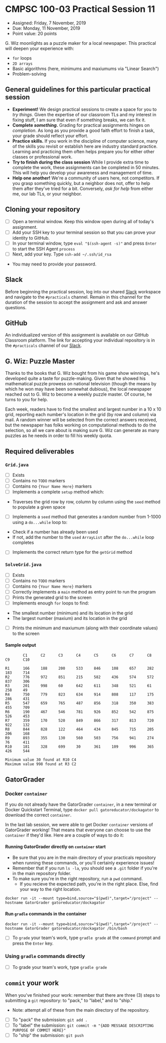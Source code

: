 # CMPSC 100-03 Practical Session 11

* Assigned: Friday, 7 November, 2019
* Due: Monday, 11 November, 2019
* Point value: 20 points

G. Wiz moonlights as a puzzle maker for a local newspaper. This practical will deepen your experience with:
* `for` loops
* `2D arrays`
* Basic algorithms (here, minimums and maxiumums via "Linear Search")
* Problem-solving

## General guidelines for this particular practical session

* **Experiment!** We design practical sessions to create a space for you to _try things_. Given the expertise of our classroom TLs and my interest in fixing stuff, I am sure that even if something breaks, we can fix it.
* **Complete _something_.** Grading for practical assignments hinges on _completion_. As long as you provide a good faith effort to finish a task, your grade should reflect your effort.
* **Practice skills.** If you work in the discipline of computer science, many of the skills you revisit or establish here are industry standard practice. Learning and practicing them often helps prepare you for either other classes or professional work.
* **Try to finish during the class session** While I provide extra time to complete the work, these assignments can be completed in 50 minutes. This will help you develop your awareness and management of time.
* **Help one another!** We're a community of users here, not competitors. If you grasp something quickly, but a neighbor does not, offer to help them after they've tried for a bit. Conversely, _ask for help_ from either me, our lab TLs, or your neighbor.

## Cloning your repository

- [ ] Open a terminal window. Keep this window open during all of today's assignment.
- [ ] Add your SSH key to your terminal session so that you can prove your identity to GitHub.
- [ ] In your terminal window, type `eval "$(ssh-agent -s)"` and press `Enter` to start the SSH Agent `process`
- [ ] Next, add your key. Type `ssh-add ~/.ssh/id_rsa`
* You may need to provide your password.

## Slack

Before beginning the practical session, log into our shared [Slack](https://cmpsc100Fall2019.slack.com) workspace and navigate to the `#practicals` channel. Remain in this channel for the duration of the session to accept the assignment and ask and answer questions.

## GitHub

An individualized version of this assignment is available on our GitHub Classroom platform. The link for accepting your individual repository is in the `#practicals` channel of our [Slack](#slack).

## G. Wiz: Puzzle Master

Thanks to the books that G. Wiz bought from his game show winnings, he's developed quite a taste for puzzle-making. Given that he showed his mathematical puzzle prowess on national television (though the means by which he won may have been somewhat dubious), the local newspaper reached out to G. Wiz to become a weekly puzzle master. Of course, he turns to you for help.

Each week, readers have to find the smallest and largest number in a 10 x 10 grid, reporting each number's location in the grid (by row and column) via mail. A random winner will be selected from the correct answers received, but the newspaper has folks working on computational methods to do the selection, so all we care about is making sure G. Wiz can generate as many puzzles as he needs in order to fill his weekly quota.

## Required deliverables

### `Grid.java`

- [ ] Exists
- [ ] Contains no `TODO` markers
- [ ] Contains no `{Your Name Here}` markers
- [ ] Implements a complete `setup` method which:
* Traverses the grid row by row, column by column using the `seed` method to populate a given space
- [ ] Implements a `seed` method that generates a random number from 1-1000 using a `do...while` loop to:
* Check if a number has already been used
* If not, add the number to the `used` `ArrayList` after the `do...while` loop completes
- [ ] Implements the correct return type for the `getGrid` method

### `SolveGrid.java`

- [ ] Exists
- [ ] Contains no `TODO` markers
- [ ] Contains no `{Your Name Here}` markers
- [ ] Correctly implements a `main` method as entry point to run the program
- [ ] Prints the generated grid to the screen
- [ ] Implements enough `for` loops to find:
* The smallest number (minimum) and its location in the grid
* The largest number (maxium) and its location in the grid
- [ ] Prints the minimum and maxiumum (along with their coordinate values) to the screen

#### Sample output

```
        C1      C2      C3      C4      C5      C6      C7      C8      C9      C10

R1      166     188     200     533     846     108     657     282     183     714
R2      776     972     851     215     582     436     574     572     837     306
R3      201     998     60      642     611     348     521     61      258     49
R4      750     779     823     634     914     808     117     175     286     431
R5      547     659     765     487     856     318     350     383     455     709
R6      190     467     546     781     926     852     542     875     526     453
R7      359     170     520     849     866     317     813     720     922     132
R8      844     828     122     464     434     845     715     205     206     168
R9      893     355     130     560     503     756     941     274     76      411
R10     181     328     699     30      361     109     996     365     426     544

Minimum value 30 found at R10 C4
Maximum value 998 found at R3 C2

```

## GatorGrader

### Docker `container`

If you do not already have the GatorGrader `container`, in a new terminal or Docker Quickstart Terminal, type `docker pull gatoreducator/dockagator` to download the correct `container`.

In the last lab session, we were able to get Docker `container` versions of GatorGrader working! That means that everyone can choose to use the `container` if they'd like. Here are a couple of ways to do it:

#### Running GatorGrader directly on `container` start

* Be sure that you are in the main directory of your practicals repository when running these commands, or you'll certainly experience issues!
* Remember that if you run `ls -la`, you should see a `.git` folder if you're in the main repository folder.
* To make sure you're in the right repository, run a `pwd` command.
    * If you recieve the expected path, you're in the right place. Else, find your way to the right location.

```
docker run -it --mount type=bind,source="$(pwd)",target="/project" --hostname GatorGrader gatoreducator/dockagator
```

#### Run `gradle` commands in the container

```
docker run -it --mount type=bind,source="$(pwd)",target="/project" --hostname GatorGrader gatoreducator/dockagator /bin/bash
```

- [ ] To `grade` your team's work, type `gradle grade` at the `command` prompt and press the `Enter` key.

### Using `gradle` commands directly

- [ ] To grade your team's work, type `gradle grade`

## `commit` your work

When you've finished your work: remember that there are three (3) steps to submitting a `git` repository: to "pack," to "label," and to "ship."

* Note: attempt all of these from the main directory of the repository.

- [ ] To "pack" the submission: `git add .`
- [ ] To "label" the submission: `git commit -m "{ADD MESSAGE DESCRIPTING PURPOSE OF COMMIT HERE}"`
- [ ] To "ship" the submission: `git push`
